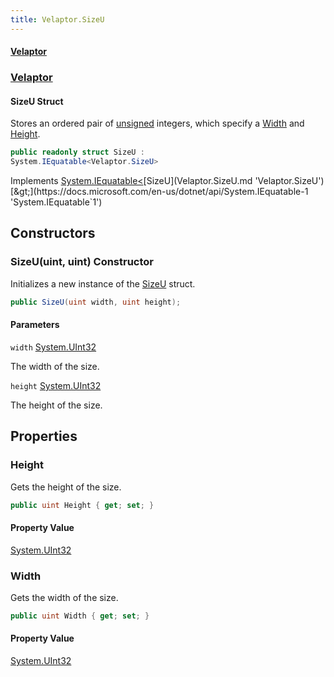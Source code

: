 ```yaml
---
title: Velaptor.SizeU
---
```


#### [Velaptor](Namespaces.md 'Velaptor Namespaces')
### [Velaptor](Velaptor.md 'Velaptor')

#### SizeU Struct

Stores an ordered pair of [unsigned](https://docs.microsoft.com/en-us/dotnet/csharp/language-reference/keywords/unsigned 'https://docs.microsoft.com/en-us/dotnet/csharp/language-reference/keywords/unsigned') integers, which specify a [Width](Velaptor.SizeU.md#Velaptor.SizeU.Width 'Velaptor.SizeU.Width') and [Height](Velaptor.SizeU.md#Velaptor.SizeU.Height 'Velaptor.SizeU.Height').

```csharp
public readonly struct SizeU :
System.IEquatable<Velaptor.SizeU>
```

Implements [System.IEquatable&lt;](https://docs.microsoft.com/en-us/dotnet/api/System.IEquatable-1 'System.IEquatable`1')[SizeU](Velaptor.SizeU.md 'Velaptor.SizeU')[&gt;](https://docs.microsoft.com/en-us/dotnet/api/System.IEquatable-1 'System.IEquatable`1')
## Constructors

<a name='Velaptor.SizeU.SizeU(uint,uint)'></a>

### SizeU(uint, uint) Constructor

Initializes a new instance of the [SizeU](Velaptor.SizeU.md 'Velaptor.SizeU') struct.

```csharp
public SizeU(uint width, uint height);
```
#### Parameters

<a name='Velaptor.SizeU.SizeU(uint,uint).width'></a>

`width` [System.UInt32](https://docs.microsoft.com/en-us/dotnet/api/System.UInt32 'System.UInt32')

The width of the size.

<a name='Velaptor.SizeU.SizeU(uint,uint).height'></a>

`height` [System.UInt32](https://docs.microsoft.com/en-us/dotnet/api/System.UInt32 'System.UInt32')

The height of the size.
## Properties

<a name='Velaptor.SizeU.Height'></a>

### Height 

Gets the height of the size.

```csharp
public uint Height { get; set; }
```

#### Property Value
[System.UInt32](https://docs.microsoft.com/en-us/dotnet/api/System.UInt32 'System.UInt32')

<a name='Velaptor.SizeU.Width'></a>

### Width 

Gets the width of the size.

```csharp
public uint Width { get; set; }
```

#### Property Value
[System.UInt32](https://docs.microsoft.com/en-us/dotnet/api/System.UInt32 'System.UInt32')